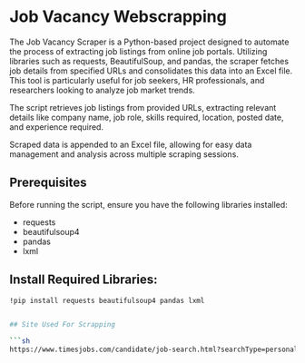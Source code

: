 
# Job Vacancy Webscrapping

The Job Vacancy Scraper is a Python-based project designed to automate the process of extracting job listings from online job portals. Utilizing libraries such as requests, BeautifulSoup, and pandas, the scraper fetches job details from specified URLs and consolidates this data into an Excel file. This tool is particularly useful for job seekers, HR professionals, and researchers looking to analyze job market trends.

The script retrieves job listings from provided URLs, extracting relevant details like company name, job role, skills required, location, posted date, and experience required.

Scraped data is appended to an Excel file, allowing for easy data management and analysis across multiple scraping sessions.


## Prerequisites

Before running the script, ensure you have the following libraries installed:

 - requests
 - beautifulsoup4
 - pandas
 - lxml

## Install Required Libraries:

```sh
!pip install requests beautifulsoup4 pandas lxml


## Site Used For Scrapping

```sh
https://www.timesjobs.com/candidate/job-search.html?searchType=personalizedSearch&from=submit&searchTextSrc=ft&searchTextText=&txtKeywords=java+and+python&txtLocation=
